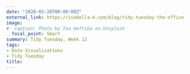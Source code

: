 ```yaml
---
date: "2020-03-28T00:00:00Z"
external_link: https://isabella-b.com/blog/tidy-tuesday-the-office
image:
#  caption: Photo by Toa Heftiba on Unsplash
  focal_point: Smart
summary: Tidy Tuesday, Week 12
tags:
- Data Visualizations
- Tidy Tuesday
title:
---
```

